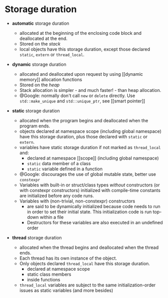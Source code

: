 # Storage duration

- **automatic** storage duration
    - allocated at the beginning of the enclosing code block and deallocated at the end.
    - Stored on the *stack*
    - local objects have this storage duration, except those declared `static`, `extern` or `thread_local`.

- **dynamic** storage duration
    - allocated and deallocated upon request by using [[dynamic memory]] allocation functions
    - Stored on the *heap*
    - Stack allocation is simpler - and much faster! - than heap allocation. 
    - @Google: normally don't call `new` or `delete` directly. Use `std::make_unique` and `std::unique_ptr`, see [[smart pointer]]

- **static** storage duration
    - allocated when the program begins and deallocated when the program ends.
    - objects declared at namespace scope (including global namespace) have this storage duration, plus those declared with `static` or `extern`.
    - variables have static storage duration if not marked as `thread_local` and:
        - declared at namespace [[scope]] (including global namespace)
        - `static` data member of a class
        - `static` variable defined in a function
    - @Google: discourages the use of global mutable state, better use `constexpr`
    - Variables with built-in or struct/class types *without* constructors (or with constexpr constructors) initialized with compile-time constants are initialized before any code runs.
    - Variables with (non-trivial, non-constexpr) constructors
        - are said to be dynamically initialized because code needs to run in order to set their initial state. This initialization code is run top-down within a file
        - Destructors for these variables are also executed in an undefined order

- **thread** storage duration
    - allocated when the thread begins and deallocated when the thread ends.
    - Each thread has its own instance of the object.
    - Only objects declared `thread_local` have this storage duration.
        - declared at namespace scope
        - static class members
        - inside functions
    - `thread_local` variables are subject to the same initialization-order issues as static variables (and more besides)